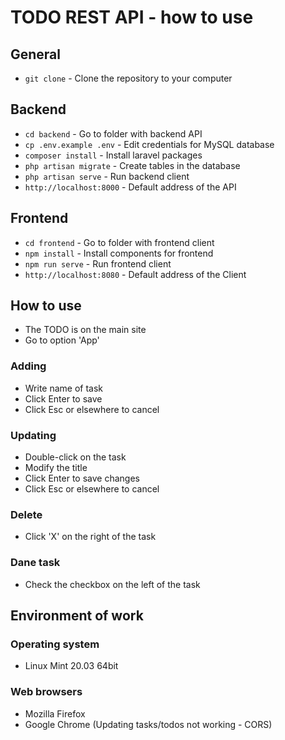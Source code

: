# TODO REST API - how to use

## General
- `git clone` - Clone the repository to your computer

## Backend
- `cd backend` - Go to folder with backend API
- `cp .env.example .env` - Edit credentials for MySQL database
- `composer install` - Install laravel packages
- `php artisan migrate` - Create tables in the database
- `php artisan serve` - Run backend client
- `http://localhost:8000` - Default address of the API

## Frontend
- `cd frontend` - Go to folder with frontend client
- `npm install` - Install components for frontend
- `npm run serve` - Run frontend client
- `http://localhost:8080` - Default address of the Client

## How to use
- The TODO is on the main site
- Go to option 'App'

### Adding
- Write name of task
- Click Enter to save
- Click Esc or elsewhere to cancel

### Updating
- Double-click on the task
- Modify the title
- Click Enter to save changes
- Click Esc or elsewhere to cancel

### Delete
- Click 'X' on the right of the task

### Dane task
- Check the checkbox on the left of the task

## Environment of work

### Operating system
- Linux Mint 20.03 64bit

### Web browsers
- Mozilla Firefox
- Google Chrome (Updating tasks/todos not working - CORS)